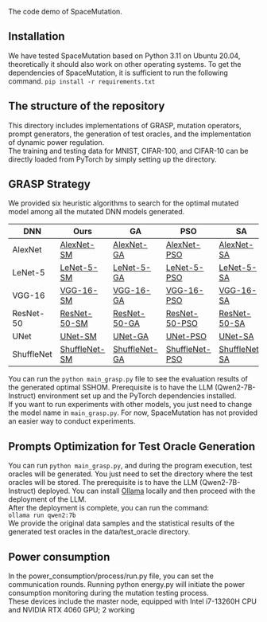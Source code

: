 The code demo of SpaceMutation.

## Installation

We have tested SpaceMutation based on Python 3.11 on Ubuntu 20.04, theoretically it should also work on other operating
systems. To get the dependencies of SpaceMutation, it is sufficient to run the following command.
`pip install -r requirements.txt`

## The structure of the repository
This directory includes implementations of GRASP, mutation operators, prompt generators, the generation of test oracles, and the implementation of dynamic power regulation.
</br>The training and testing data for MNIST, CIFAR-100, and CIFAR-10 can be directly loaded from PyTorch by simply setting up the directory.
## GRASP Strategy

We provided six heuristic algorithms to search for the optimal mutated model among all the mutated DNN models generated.

| DNN        | Ours                                                     | GA                                                       | PSO                                                       | SA                                                       | A*                                                       | HC                                                       | ACO                                                       |
|------------|----------------------------------------------------------|----------------------------------------------------------|-----------------------------------------------------------|----------------------------------------------------------|----------------------------------------------------------|----------------------------------------------------------|-----------------------------------------------------------|
| AlexNet    | [AlexNet-SM](https://www.hostize.com/zh/v/9uvEpHWsfs)    | [AlexNet-GA](https://www.hostize.com/zh/v/5asRMu1s-v)    | [AlexNet-PSO](https://www.hostize.com/zh/v/yUCFJTDUDm)    | [AlexNet-SA](https://www.hostize.com/zh/v/KvHKQ2h4Da)    | [AlexNet-A*](https://www.hostize.com/zh/v/2W5Dn07pvu)    | [AlexNet-HC](https://www.hostize.com/zh/v/DvihLzJD_w)    | [AlexNet-ACO](https://www.hostize.com/zh/v/L4Ld-v1Oem)    |
| LeNet-5    | [LeNet-5-SM](https://www.hostize.com/zh/v/NQ3nBCbeQQ)    | [LeNet-5-GA](https://www.hostize.com/zh/v/iZWOANMXBU)    | [LeNet-5-PSO](https://www.hostize.com/zh/v/uHzO__L0WB)    | [LeNet-5-SA](https://www.hostize.com/zh/v/FJbOpnsfmg)    | [LeNet-5-A*](https://www.hostize.com/zh/v/h3xqfWaRsR)    | [LeNet-5-HC](https://www.hostize.com/zh/v/9Q7TRP6Umc)    | [LeNet-5-ACO](https://www.hostize.com/zh/v/nbPu4FT1Ww)    |
| VGG-16     | [VGG-16-SM](https://www.hostize.com/zh/v/SHQSoVTlCj)     | [VGG-16-GA](https://www.hostize.com/zh/v/-muVQhF2mb)     | [VGG-16-PSO](https://www.hostize.com/zh/v/N_MGHtEdQ-)     | [VGG-16-SA](https://www.hostize.com/zh/v/C4xp5HR9rs)     | [VGG-16-A*](https://www.hostize.com/zh/v/iC46-W-AVA)     | [VGG-16-HC](https://www.hostize.com/zh/v/P53JwCu_Dv)     | [VGG-16-ACO](https://www.hostize.com/zh/v/nh8vhOaou3)     |
| ResNet-50  | [ResNet-50-SM](https://www.hostize.com/zh/v/DSkPYfEGWM)  | [ResNet-50-GA](https://www.hostize.com/zh/v/UVzmvH-yl_)  | [ResNet-50-PSO](https://www.hostize.com/zh/v/Ekp4JIPI8p)  | [ResNet-50-SA](https://www.hostize.com/zh/v/eOsOyviKW5)  | [ResNet-50-A*](https://www.hostize.com/zh/v/93Tzhq9mBF)  | [ResNet-50-HC](https://www.hostize.com/zh/v/V6z4yEMpTA)  | [ResNet-50-ACO](https://www.hostize.com/zh/v/q0JETpgnsU)  |
| UNet       | [UNet-SM](https://www.hostize.com/zh/v/u5kZ0p84kx)       | [UNet-GA](https://www.hostize.com/zh/v/edhhq_rsrJ)       | [UNet-PSO](https://www.hostize.com/zh/v/g3kUTivNYN)       | [UNet-SA](https://www.hostize.com/zh/v/Ntnmp2YGbZ)       | [UNet-A*](https://www.hostize.com/zh/v/Lfjn8cWuAr)       | [UNet-HC](https://www.hostize.com/zh/v/zNf2z_v3j_)       | [UNet-ACO](https://www.hostize.com/zh/v/kncRuNGzM4)       |
| ShuffleNet | [ShuffleNet-SM](https://www.hostize.com/zh/v/vpnYKfln8V) | [ShuffleNet-GA](https://www.hostize.com/zh/v/JZyMtN_hoC) | [ShuffleNet-PSO](https://www.hostize.com/zh/v/zT3FKT5QKe) | [ShuffleNet-SA](https://www.hostize.com/zh/v/tUTo9Vukd-) | [ShuffleNet-A*](https://www.hostize.com/zh/v/fv_CkP593s) | [ShuffleNet-HC](https://www.hostize.com/zh/v/TGkTc41sKx) | [ShuffleNet-ACO](https://www.hostize.com/zh/v/yuOlgST4c6) |

You can run the `python main_grasp.py` file to see the evaluation results of the generated optimal SSHOM. 
Prerequisite is to have the LLM (Qwen2-7B-Instruct) environment set up and the PyTorch dependencies installed.
</br>If you want to run experiments with other models, you just need to change the model name in `main_grasp.py`. For now, SpaceMutation has not provided an easier way to conduct experiments.

## Prompts Optimization for Test Oracle Generation
You can run `python main_grasp.py`, and during the program execution, test oracles will be generated. You just need to set the directory where the test oracles will be stored. The prerequisite is to have the LLM (Qwen2-7B-Instruct) deployed.
You can install [Ollama](https://github.com/ollama/ollama) locally and then proceed with the deployment of the LLM.
</br>After the deployment is complete, you can run the command:
</br>`ollama run qwen2:7b`
</br>We provide the original data samples and the statistical results of the generated test oracles in the data/test_oracle directory.
## Power consumption
In the power_consumption/process/run.py file, you can set the communication rounds.
Running python energy.py will initiate the power consumption monitoring during the mutation testing process. 
</br>These devices include the master node, equipped with Intel i7-13260H CPU and NVIDIA RTX 4060 GPU; 2 working